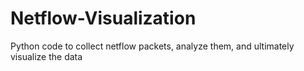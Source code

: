 # Netflow-Visualization

Python code to collect netflow packets, analyze them, and ultimately visualize the data
